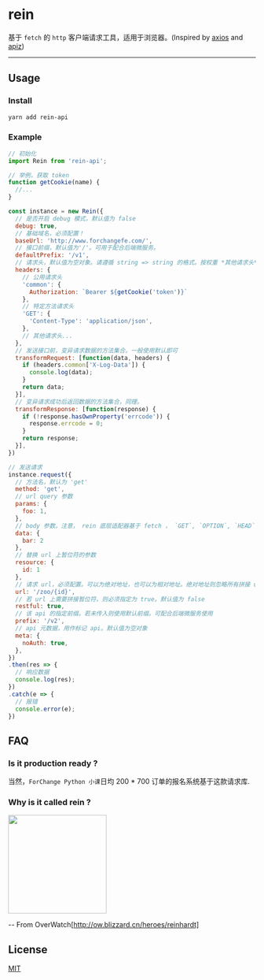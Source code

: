 # rein

基于 `fetch` 的 `http` 客户端请求工具，适用于浏览器。(Inspired by [axios](https://github.com/axios/axios) and [apiz](https://github.com/ta7sudan/apiz-ng))

---

## Usage

### Install
```sh 
yarn add rein-api
```

### Example

```js
// 初始化
import Rein from 'rein-api';

// 举例，获取 token
function getCookie(name) {
  //...
}

const instance = new Rein({
  // 是否开启 debug 模式，默认值为 false
  debug: true,  
  // 基础域名，必须配置！
  baseUrl: 'http://www.forchangefe.com/',
  // 接口前缀，默认值为'/'。可用于配合后端微服务。
  defaultPrefix: '/v1',
  // 请求头，默认值为空对象。请遵循 string => string 的格式。按权重 *其他请求头* > *特定方法请求头* > *公用请求头* 覆盖
  headers: {
    // 公用请求头
    'common': {
      Authorization: `Bearer ${getCookie('token')}`
    },
    // 特定方法请求头
    'GET': {
      'Content-Type': 'application/json',
    },
    // 其他请求头...
  },
  // 发送接口前，变异请求数据的方法集合。一般使用默认即可
  transformRequest: [function(data, headers) {
    if (headers.common['X-Log-Data']) {
      console.log(data);
    }
    return data;
  }],
  // 变异请求成功后返回数据的方法集合，同理。
  transformResponse: [function(response) {
    if (!response.hasOwnProperty('errcode')) {
      response.errcode = 0;
    }
    return response;
  }],
})
```

```js
// 发送请求
instance.request({
  // 方法名，默认为 'get'
  method: 'get',
  // url query 参数
  params: {
    foo: 1,
  },
  // body 参数。注意， rein 底层适配器基于 fetch ， `GET`, `OPTION`, `HEAD` 方法均不允许传入 body 参数
  data: {
    bar: 2
  },
  // 替换 url 上暂位符的参数
  resource: {
    id: 1
  },
  // 请求 url，必须配置。可以为绝对地址，也可以为相对地址。绝对地址则忽略所有拼接 url 的逻辑
  url: '/zoo/{id}',
  // 若 url 上需要拼接暂位符，则必须指定为 true。默认值为 false
  restful: true,
  // 该 api 的指定前缀。若未传入则使用默认前缀。可配合后端微服务使用
  prefix: '/v2',
  // api 元数据，用作标记 api。默认值为空对象
  meta: {
    noAuth: true,
  },
})
.then(res => {
  // 响应数据
  console.log(res);
})
.catch(e => {
  // 报错
  console.error(e);
})
```

## FAQ

### Is it production ready ?
当然，`ForChange Python 小课`日均 200 * 700 订单的报名系统基于这款请求库.

### Why is it called rein ?
<img src="https://user-images.githubusercontent.com/16488686/50585448-f7bdfd80-0eaf-11e9-9585-2839837268d8.jpg" height="200" />

-- From OverWatch[http://ow.blizzard.cn/heroes/reinhardt]

## License

[MIT](https://tldrlegal.com/license/mit-license)